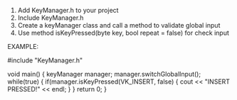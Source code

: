 1. Add KeyManager.h to your project
2. Include KeyManager.h
3. Create a keyManager class and call a method to validate global input
4. Use method  isKeyPressed(byte key, bool repeat = false)  for check input

EXAMPLE:

#include "KeyManager.h"

void main()
{
  keyManager manager;
  manager.switchGlobalInput();
  while(true)
  {
    if(manager.isKeyPressed(VK_INSERT, false)
    {
      cout << "INSERT PRESSED!" << endl;
    }
  }
  return 0;
}
